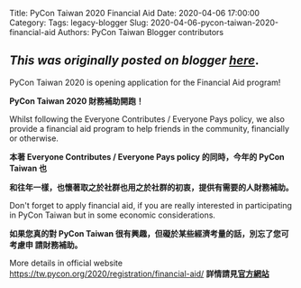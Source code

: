 Title: PyCon Taiwan 2020 Financial Aid
Date: 2020-04-06 17:00:00
Category:
Tags: legacy-blogger
Slug: 2020-04-06-pycon-taiwan-2020-financial-aid
Authors: PyCon Taiwan Blogger contributors

*This was originally posted on blogger [here](https://pycontw.blogspot.com/2020/04/pycon-taiwan-2020-financial-aid.html)*.
---



PyCon Taiwan 2020 is opening application for the Financial Aid program!


**PyCon Taiwan 2020 財務補助開跑！**  




Whilst following the Everyone Contributes / Everyone Pays policy, we also provide a
financial aid program to help friends in the community, financially or otherwise.


**本著 Everyone Contributes / Everyone Pays policy 的同時，今年的 PyCon Taiwan 也**  

**和往年一樣，也懷著取之於社群也用之於社群的初衷，提供有需要的人財務補助。**  




Don't forget to apply financial aid, if you are really interested in participating in PyCon
Taiwan but in some economic considerations.


**如果您真的對 PyCon Taiwan 很有興趣，但礙於某些經濟考量的話，別忘了您可考慮申
請財務補助。**  




More details in official website <https://tw.pycon.org/2020/registration/financial-aid/>
**詳情請見[官方網站](https://tw.pycon.org/2020/registration/financial-aid/)**
